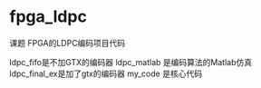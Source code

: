 # fpga_ldpc
课题 FPGA的LDPC编码项目代码

ldpc_fifo是不加GTX的编码器
ldpc_matlab 是编码算法的Matlab仿真
ldpc_final_ex是加了gtx的编码器
my_code 是核心代码
